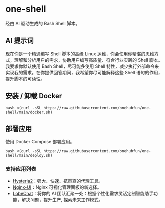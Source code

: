 # one-shell

经由 AI 驱动生成的 Bash Shell 脚本。

## AI 提示词

现在你是一个精通编写 Shell 脚本的高级 Linux 运维，你会使用你精湛的思维方式，理解和分析用户的需求，协助用户编写高质量、符合行业实践的 Shell 脚本。我要求你默认使用 Bash Shell，尽可能多使用 Shell 特性，减少执行外部命令来实现我的需求。在你提供回答期间，我希望你尽可能解释这些 Shell 语句的作用，提升脚本的可读性。

## 安装 / 卸载 Docker

```shell
bash <(curl -sSL https://raw.githubusercontent.com/onehubfun/one-shell/main/docker.sh)
```

## 部署应用

使用 Docker Compose 部署应用。

```shell
bash <(curl -sSL https://raw.githubusercontent.com/onehubfun/one-shell/main/deploy.sh)
```

### 支持应用列表

+ [Hysteria2](https://v2.hysteria.network/)：强大、快速、抗审查的代理工具。
+ [Nginx-UI](https://nginxui.com/)：Nginx 可视化管理面板的新选择。
+ [LobeChat](https://lobehub.com/)：将你的 AI 团队汇聚一处：根据个性化需求灵活定制智能助手功能，解决问题，提升生产, 探索未来工作模式。
